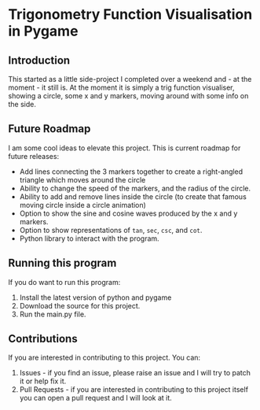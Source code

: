 # Trigonometry Function Visualisation in Pygame

## Introduction
This started as a little side-project I completed over a weekend and - at the moment - it still is. At the moment it is simply a trig function visualiser, showing a circle, some x and y markers, moving around with some info on the side. 

## Future Roadmap
I am some cool ideas to elevate this project. This is current roadmap for future releases:
- Add lines connecting the 3 markers together to create a right-angled triangle which moves around the circle
- Ability to change the speed of the markers, and the radius of the circle.
- Ability to add and remove lines inside the circle (to create that famous moving circle inside a circle animation)
- Option to show the sine and cosine waves produced by the x and y markers. 
- Option to show representations of `tan`, `sec`, `csc`, and `cot`.
- Python library to interact with the program.

## Running this program
If you do want to run this program:
1. Install the latest version of python and pygame
2. Download the source for this project.
3. Run the main.py file.

## Contributions
If you are interested in contributing to this project. You can:
1. Issues - if you find an issue, please raise an issue and I will try to patch it or help fix it.
2. Pull Requests - if you are interested in contributing to this project itself you can open a pull request and I will look at it.
